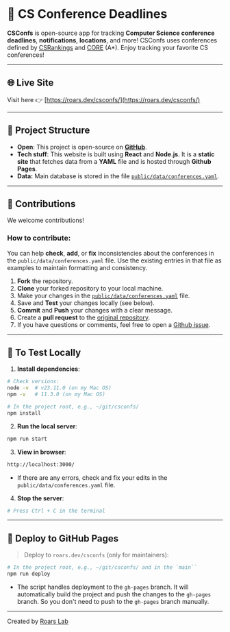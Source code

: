 
# 📅 CS Conference Deadlines
**CSConfs** is open-source app for tracking **Computer Science conference deadlines**, **notifications**, **locations**, and more! CSConfs uses conferences defined by [CSRankings](https://csrankings.org/) and [CORE](https://portal.core.edu.au/conf-ranks/) (A*). Enjoy tracking your favorite CS conferences! 


---

## 🌐 Live Site

Visit here 👉 [https://roars.dev/csconfs/](https://roars.dev/csconfs/)

---

## 📂 Project Structure

- **Open**: This project is open-source on [**GitHub**](https://code.roars.dev/csconfs).  
- **Tech stuff**: This website is built using **React** and **Node.js**. It is a **static site** that fetches data from a **YAML** file and is hosted through **Github Pages**.
- **Data:** Main database is stored in the file [`public/data/conferences.yaml`](https://github.com/dynaroars/csconfs/blob/main/public/data/conferences.yaml).

---

## 🤝 Contributions

We welcome contributions! 

### How to contribute:

You can help **check**, **add**, or **fix** inconsistencies about the conferences in the `public/data/conferences.yaml` file. Use the existing entries in that file as examples to maintain formatting and consistency.


1. **Fork** the repository.
1. **Clone** your forked repository to your local machine.
1. Make your changes in the [`public/data/conferences.yaml`](https://github.com/dynaroars/csconfs/blob/main/public/data/conferences.yaml) file.
1. Save and **Test** your changes locally (see below).
1. **Commit** and **Push** your changes with a clear message.
1. Create a **pull request** to the [original repository](https://git.roars.dev/csconfs).
1. If you have questions or comments, feel free to open a [Github issue](https://github.com/dynaroars/csconfs/issues).

---

## 🧪 To Test Locally

1. **Install dependencies**:

```bash
# Check versions:
node -v  # v23.11.0 (on my Mac OS)
npm -v   # 11.3.0 (on my Mac OS)

# In the project root, e.g., ~/git/csconfs/ 
npm install
```

2. **Run the local server**:

```bash
npm run start
```

3. **View in browser**:

```bash
http://localhost:3000/
```

- If there are any errors, check and fix your edits in the `public/data/conferences.yaml` file.

4. **Stop the server**:

```bash
# Press Ctrl + C in the terminal
```



---

## 🚀 Deploy to GitHub Pages
> Deploy to `roars.dev/csconfs` (only for maintainers):

```bash
# In the project root, e.g., ~/git/csconfs/ and in the `main``
npm run deploy
```

  - The script handles deployment to the `gh-pages` branch. It will automatically build the project and push the changes to the `gh-pages` branch. So you don't need to push to the `gh-pages` branch manually.

---


Created by [Roars Lab](https://roars.dev)  
